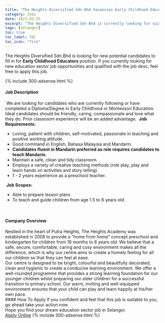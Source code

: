 ```yaml
---
title: "The Heights Diversified Sdn Bhd Vacancies Early Childhood Educators" 
category: Jobs 
date: 2021-02-25 
excerpt: "The Heights Diversified Sdn Bhd is currently looking for suitable person to fill in the Early Childhood Educators which positioned at Selangor" 
tags: [Selangor] 
toc: true 
toc_label: TOC 
toc_icon: "fire" 
--- 
```


<p>The Heights Diversified Sdn Bhd is looking for new potential candidates to fill in for <b>Early Childhood Educators</b> position. If you currently looking for new education sector job opportunities and qualified with the job desc, feel free to apply this job.
</p>{% include 300-adsense.html %} 
 <div><div><h4>Job Description</h4></div><div><div><span><div><div>&#160;We are looking for candidates who are currently following or have completed a Diploma/Degree in Early Childhood or Montessori Education. Ideal candidates should be friendly, caring, compassionate and love what they do. Prior classroom experience will be an added advantage.&#160;&#160;<strong>Job Requirements:&#160;</strong><ul><li>Loving, patient with children, self-motivated, passionate in teaching and positive working attitude.</li><li>Good command in English, Bahasa Malaysia and Mandarin.</li><li><strong>Candidates fluent in Mandarin preferred as role requires candidates to teach Mandarin.</strong></li><li>Maintain a safe, clean and tidy classroom.</li><li>Employs a variety of creative teaching methods (role play, play and learn hands on activities and story telling).</li><li>1 - 2 years experience as a preschool teacher.</li></ul>&#160;<strong>Job Scopes:</strong><ul><li>Able to prepare lesson plans</li><li>To teach and guide children from age 1.5 to 6 years old.</li></ul>&#160;&#160;&#160;&#160;&#160;&#160;&#160;</div></div></span></div></div></div> 
<div><div><h4>Company Overview</h4></div><div><div><span><div><div>Nestled in the heart of Putra Heights, The Heights Academy was established in 2008 to provide a &#8220;home from home&#8221; concept preschool and kindergarten for children from 18 months to 6 years old. We believe that a safe, secure, comfortable, caring and cosy environment makes all the difference, which is why our centre aims to create a homely feeling for all our children so that they can feel at ease.</div>
<div>Our centre is designed to be bright, colourful and beautifully decorated, clean and hygienic to create a conducive learning environment. We offer a well-rounded programme that provides a strong learning foundation for our younger children whilst preparing our older children for a successful transition to primary school. Our warm, inviting and well-equipped environment ensures that your child can play and learn happily at his/her own pace.</div></div></span></div></div></div> 
#### How To Apply 
If you confident and feel that this job is suitable to you, go ahead take your action now. <br/> 
Hope you find your dream education sector job in Selangor. <br/> 
<a href="https://www.jobstreet.com.my/en/job/early-childhood-educators-4474434?jobId=jobstreet-my-job-4474434" class="btn btn--info" target="_blank" rel="nofollow noopenner">Apply Online</a> 
{% include 300-adsense.html %} 